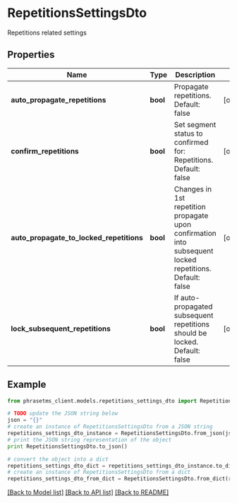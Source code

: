# RepetitionsSettingsDto

Repetitions related settings

## Properties

| Name                                     | Type     | Description                                                                                              | Notes      |
| ---------------------------------------- | -------- | -------------------------------------------------------------------------------------------------------- | ---------- |
| **auto_propagate_repetitions**           | **bool** | Propagate repetitions. Default: false                                                                    | [optional] |
| **confirm_repetitions**                  | **bool** | Set segment status to confirmed for: Repetitions. Default: false                                         | [optional] |
| **auto_propagate_to_locked_repetitions** | **bool** | Changes in 1st repetition propagate upon confirmation into subsequent locked repetitions. Default: false | [optional] |
| **lock_subsequent_repetitions**          | **bool** | If auto-propagated subsequent repetitions should be locked. Default: false                               | [optional] |

## Example

```python
from phrasetms_client.models.repetitions_settings_dto import RepetitionsSettingsDto

# TODO update the JSON string below
json = "{}"
# create an instance of RepetitionsSettingsDto from a JSON string
repetitions_settings_dto_instance = RepetitionsSettingsDto.from_json(json)
# print the JSON string representation of the object
print RepetitionsSettingsDto.to_json()

# convert the object into a dict
repetitions_settings_dto_dict = repetitions_settings_dto_instance.to_dict()
# create an instance of RepetitionsSettingsDto from a dict
repetitions_settings_dto_from_dict = RepetitionsSettingsDto.from_dict(repetitions_settings_dto_dict)
```

[[Back to Model list]](../README.md#documentation-for-models) [[Back to API list]](../README.md#documentation-for-api-endpoints) [[Back to README]](../README.md)
